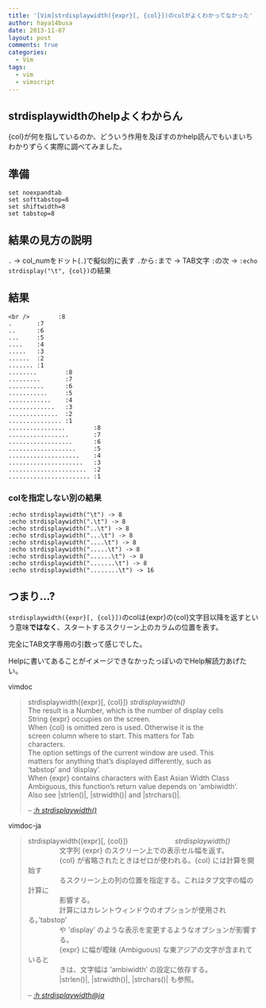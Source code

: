 ```yaml
---
title: '[Vim]strdisplaywidth({expr}[, {col}])のcolがよくわかってなかった'
author: haya14busa
date: 2013-11-07
layout: post
comments: true
categories:
  - Vim
tags:
  - vim
  - vimscript
---
```

## strdisplaywidthのhelpよくわからん

{col}が何を指しているのか、どういう作用を及ぼすのかhelp読んでもいまいちわかりずらく実際に調べてみました。

## 準備

    set noexpandtab
    set softtabstop=8
    set shiftwidth=8
    set tabstop=8
    

## 結果の見方の説明

`.` -> col_numをドット(`.`)で擬似的に表す `.`から`:`まで -> TAB文字 `:`の次 -> `:echo strdisplay("\t", {col})`の結果

## 結果

    <br />        :8
    .       :7
    ..      :6
    ...     :5
    ....    :4
    .....   :3
    ......  :2
    ....... :1
    ........        :8
    .........       :7
    ..........      :6
    ...........     :5
    ............    :4
    .............   :3
    ..............  :2
    ............... :1
    ................        :8
    .................       :7
    ..................      :6
    ...................     :5
    ....................    :4
    .....................   :3
    ......................  :2
    ....................... :1
    

### colを指定しない別の結果

    :echo strdisplaywidth("\t") -> 8
    :echo strdisplaywidth(".\t") -> 8
    :echo strdisplaywidth("..\t") -> 8
    :echo strdisplaywidth("...\t") -> 8
    :echo strdisplaywidth("....\t") -> 8
    :echo strdisplaywidth(".....\t") -> 8
    :echo strdisplaywidth("......\t") -> 8
    :echo strdisplaywidth(".......\t") -> 8
    :echo strdisplaywidth("........\t") -> 16
    

## つまり&#8230;?

`strdisplaywidth({expr}[, {col}])`のcolは{expr}の{col}文字目以降を返すという意味**ではなく**、スタートするスクリーン上のカラムの位置を表す。

完全にTAB文字専用の引数って感じでした。

Helpに書いてあることがイメージできなかったっぽいのでHelp解読力あげたい。

vimdoc

> strdisplaywidth({expr}[, {col}]) *strdisplaywidth()*  
> The result is a Number, which is the number of display cells  
> String {expr} occupies on the screen.  
> When {col} is omitted zero is used. Otherwise it is the  
> screen column where to start. This matters for Tab  
> characters.  
> The option settings of the current window are used. This  
> matters for anything that&#8217;s displayed differently, such as  
> &#8216;tabstop&#8217; and &#8216;display&#8217;.  
> When {expr} contains characters with East Asian Width Class  
> Ambiguous, this function&#8217;s return value depends on &#8216;ambiwidth&#8217;.  
> Also see |strlen()|, |strwidth()| and |strchars()|.
> 
> &#8211; <cite><a href="http://vimdoc.sourceforge.net/htmldoc/eval.html#strdisplaywidth()">:h strdisplaywidth()</a></cite>

vimdoc-ja

> strdisplaywidth({expr}[, {col}])                        *strdisplaywidth()*  
>                 文字列 {expr} のスクリーン上での表示セル幅を返す。  
>                 {col} が省略されたときはゼロが使われる。{col} には計算を開始す  
>                 るスクリーン上の列の位置を指定する。これはタブ文字の幅の計算に  
>                 影響する。  
>                 計算にはカレントウィンドウのオプションが使用される。&#8217;tabstop&#8217;  
>                 や &#8217;display&#8217; のような表示を変更するようなオプションが影響す  
>                 る。  
>                 {expr} に幅が曖昧 (Ambiguous) な東アジアの文字が含まれていると  
>                 きは、文字幅は &#8217;ambiwidth&#8217; の設定に依存する。  
>                 |strlen()|, |strwidth()|, |strchars()| も参照。
> 
> &#8211; <cite><a href="http://vim-jp.org/vimdoc-ja/eval.html#strdisplaywidth()">:h strdisplaywidth@ja</a></cite>
